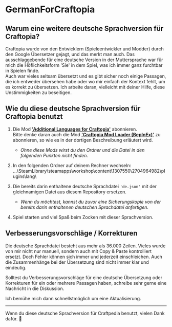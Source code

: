 # GermanForCraftopia

## Warum eine weitere deutsche Sprachversion für Craftopia?

Craftopia wurde von den Entwicklern (Spieleentwickler und Modder) durch den Google Übersetzer gejagt, und das merkt man auch. Das ausschlaggebende für eine deutsche Version in der Muttersprache war für mich die Höflichkeitsform 'Sie' in dem Spiel, was ich immer ganz furchtbar in Spielen finde.<br>
Auch war vieles seltsam übersetzt und es gibt sicher noch einige Passagen, die ich entweder übersehen habe oder wo mir einfach der Kontext fehlt, um es korrekt zu übersetzen. Ich arbeite daran, vielleicht mit deiner Hilfe, diese Unstimmigkeiten zu beseitigen.

## Wie du diese deutsche Sprachversion für Craftopia benutzt

1. Die Mod **['Additional Languages for Craftopia'](https://steamcommunity.com/sharedfiles/filedetails/?id=2704964982)** abonnieren.<br>
   Bitte denke daran auch die Mod **['Craftopia Mod Loader (BepInEx)'](https://steamcommunity.com/workshop/filedetails/?id=2519948110)** zu abonnieren, so wie es in der dortigen Beschreibung erläutert wird.<br>

   - _Ohne diese Mods wirst du den Ordner und die Datei in den folgenden Punkten nicht finden._

2. In den folgenden Ordner auf deinem Rechner wechseln:<br>
   ...\SteamLibrary\steamapps\workshop\content\1307550\2704964982\plugins\lang\

3. Die bereits darin enthaltene deutsche Sprachdatei `'de.json'` mit der gleichnamigen Datei aus diesem Repository ersetzen.<br>

   - _Wenn du möchtest, kannst du zuvor eine Sicherungskopie von der bereits darin enthaltenen deutschen Sprachdatei anfertigen._

4. Spiel starten und viel Spaß beim Zocken mit dieser Sprachversion.

## Verbesserungsvorschläge / Korrekturen

Die deutsche Sprachdatei besteht aus mehr als 36.000 Zeilen. Vieles wurde von mir nicht nur manuell, sondern auch mit Copy & Paste kontrolliert ersetzt. Doch Fehler können sich immer und jederzeit einschleichen. Auch die Zusammenhänge bei der Übersetzung sind nicht immer klar und eindeutig.

Solltest du Verbesserungsvorschläge für eine deutsche Übersetzung oder Korrekturen für ein oder mehrere Passagen haben, schreibe sehr gerne eine Nachricht in die Diskussion.

Ich bemühe mich dann schnellstmöglich um eine Aktualisierung.

---

Wenn du diese deutsche Sprachversion für Craftpedia benutzt, vielen Dank dafür. 💖
